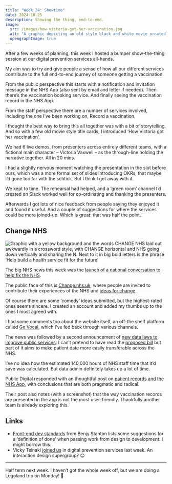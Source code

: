 ```yaml
---
title: "Week 24: Showtime"
date: 2024-10-25
description: Showing the thing, end-to-end.
image:
  src: /images/how-victoria-got-her-vaccination.jpg
  alt: "A graphic depicting an old style black and white movie ornated title card complete with scratches and, in an old font, the title “How Victoria got her vaccination’"
  opengraphImage: true
---
```


After a few weeks of planning, this week I hosted a bumper show-the-thing session at our digital prevention services all-hands.

My aim was to try and give people a sense of how all our different services contribute to the full end-to-end journey of someone getting a vaccination.

From the public perspective this starts with a notification and invitation message in the NHS App (also sent by email and letter if needed). Then there’s the vaccination booking service. And finally seeing the vaccination record in the NHS App.

From the staff perspective there are a number of services involved, including the one I’ve been working on, Record a vaccination.

I thought the best way to bring this all together was with a bit of storytelling. And so with a few old movie style title cards, I introduced ‘How Victoria got her vaccination’.

We had 6 live demos, from presenters across entirely different teams, with a fictional main character – Victoria Vaxwell – as the through-line holding the narrative together. All in 20 mins.

I had a slightly nervous moment watching the presentation in the slot before ours, which was a more formal set of slides introducing OKRs, that maybe I’d gone too far with the schtick. But I think I got away with it.

We kept to time. The rehearsal had helped, and a ‘green room’ channel I’d created on Slack worked well for co-ordinating and thanking the presenters.

Afterwards I got lots of nice feedback from people saying they enjoyed it and found it useful. And a couple of suggestions for where the services could be more joined-up. Which is great: that was half the point.

## Change NHS

![Graphic with a yellow background and the words CHANGE NHS laid out awkwardly in a crossword style, with CHANGE horizontal and NHS going down vertically and sharing the N. Next to it in big bold letters is the phrase ‘Help build a health service fit for the future’](/images/change-nhs.png)

The big NHS news this week was the [launch of a national conversation to help fix the NHS](https://www.gov.uk/government/news/government-issues-rallying-cry-to-the-nation-to-help-fix-nhs).

The public face of this is [Change.nhs.uk](https://change.nhs.uk/en-GB/), where people are invited to contribute their experiences of the NHS and [ideas for change](https://change.nhs.uk/en-GB/projects/your-ideas-for-change).

Of course there are some ‘comedy’ ideas submitted, but the highest-rated ones seems sincere. I created an account and added my thumbs up to the ones I most agreed with.

I had some comments too about the website itself, an off-the shelf platform called [Go Vocal](https://www.govocal.com), which I’ve fed back through various channels.

The news was followed by a second announcement of [new data laws  to improve public services](https://www.gov.uk/government/news/new-data-laws-unveiled-to-improve-public-services-and-boost-uk-economy-by-10-billion). I can’t pretend to have read the [proposed bill](https://bills.parliament.uk/bills/3825) but part of it aims to make patient date more easily transferable across the NHS.

I’ve no idea how the estimated 140,000 hours of NHS staff time that it’d save was calculated. But data admin definitely takes up a lot of time.

Public Digital responded with an thoughtful post on [patient records and the NHS App](https://public.digital/pd-insights/blog/2024/10/the-nhs-app-and-single-patient-records), with conclusions that are both pragmatic and radical.

Their post also notes (with a screenshot) that the way vaccination records are presented in the app is not the most user-friendly. Thankfully another team is already exploring this.

## Links

* [Front-end dev standards](https://www.benjystanton.co.uk/blog/front-end-dev-standards/) from Benjy Stanton lists some suggestions for a ‘definition of done’ when passing work from design to development. I might borrow this.
* Vicky Teinaki [joined us](https://medium.vickyteinaki.com/rediscovery-a-weeknote-starting-14-october-2024-470b0a5fe659) in digital prevention services last week. An interaction design supergroup? 😊

---

Half term next week. I haven’t got the whole week off, but we are doing a Legoland trip on Monday! 🎢
